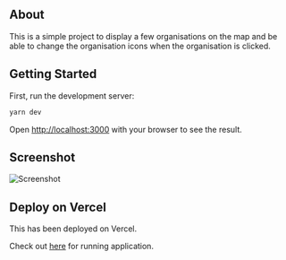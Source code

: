 ## About
This is a simple project to display a few organisations on the map and be able to change the organisation icons when the organisation is clicked.
## Getting Started

First, run the development server:

```bash
yarn dev
```

Open [http://localhost:3000](http://localhost:3000) with your browser to see the result.

## Screenshot

![Screenshot](https://user-images.githubusercontent.com/32802973/177129143-2be35d3f-ab81-4188-9a71-a6c0a9766149.png)
## Deploy on Vercel
This has been deployed on Vercel.

Check out [here](https://ecohub-avtlq6zot-neelxie.vercel.app/) for running application.
